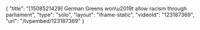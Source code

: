 {
    "title": "[1508521429] German Greens won\u2019t allow racism through parliament",
    "type": "solo",
    "layout": "iframe-static",
    "videoId": "123187369",
    "url": "\/tvpembed\/123187369"
}